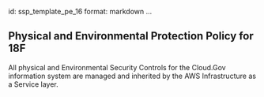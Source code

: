 id: ssp_template_pe_16
format: markdown
...
## Physical and Environmental Protection Policy for 18F

All physical and Environmental Security Controls for the Cloud.Gov information system are managed and inherited by the AWS Infrastructure as a Service layer.
